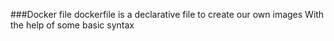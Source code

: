 ###Docker file
dockerfile is a declarative file to create our own images
With the help of some basic syntax
